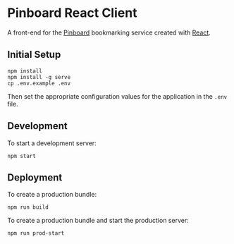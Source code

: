 # Pinboard React Client

A front-end for the [Pinboard](https://pinboard.in/) bookmarking service created with [React](https://github.com/facebook/react/).

## Initial Setup

```
npm install
npm install -g serve
cp .env.example .env
```

Then set the appropriate configuration values for the application in the `.env` file.

## Development

To start a development server:

```
npm start
```

## Deployment

To create a production bundle:

```
npm run build
```

To create a production bundle and start the production server:

```
npm run prod-start
```
